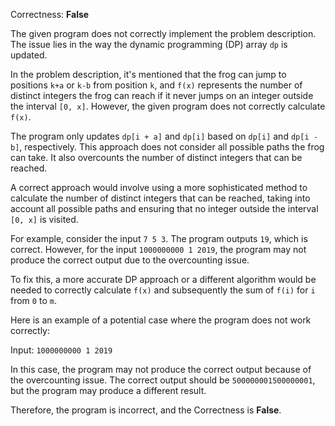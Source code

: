 Correctness: **False**

The given program does not correctly implement the problem description. The issue lies in the way the dynamic programming (DP) array `dp` is updated. 

In the problem description, it's mentioned that the frog can jump to positions `k+a` or `k-b` from position `k`, and `f(x)` represents the number of distinct integers the frog can reach if it never jumps on an integer outside the interval `[0, x]`. However, the given program does not correctly calculate `f(x)`.

The program only updates `dp[i + a]` and `dp[i]` based on `dp[i]` and `dp[i - b]`, respectively. This approach does not consider all possible paths the frog can take. It also overcounts the number of distinct integers that can be reached.

A correct approach would involve using a more sophisticated method to calculate the number of distinct integers that can be reached, taking into account all possible paths and ensuring that no integer outside the interval `[0, x]` is visited.

For example, consider the input `7 5 3`. The program outputs `19`, which is correct. However, for the input `1000000000 1 2019`, the program may not produce the correct output due to the overcounting issue.

To fix this, a more accurate DP approach or a different algorithm would be needed to correctly calculate `f(x)` and subsequently the sum of `f(i)` for `i` from `0` to `m`. 

Here is an example of a potential case where the program does not work correctly: 

Input: `1000000000 1 2019`

In this case, the program may not produce the correct output because of the overcounting issue. The correct output should be `500000001500000001`, but the program may produce a different result. 

Therefore, the program is incorrect, and the Correctness is **False**.